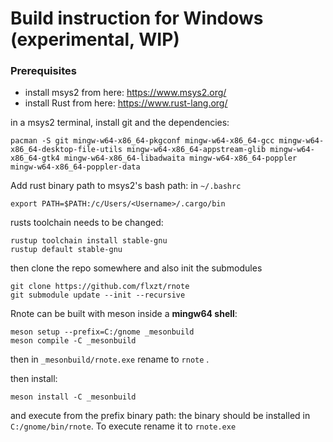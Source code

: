 # Build instruction for Windows (experimental, WIP)

### Prerequisites
- install msys2 from here: https://www.msys2.org/
- install Rust from here: https://www.rust-lang.org/

in a msys2 terminal, install git and the dependencies:
```
pacman -S git mingw-w64-x86_64-pkgconf mingw-w64-x86_64-gcc mingw-w64-x86_64-desktop-file-utils mingw-w64-x86_64-appstream-glib mingw-w64-x86_64-gtk4 mingw-w64-x86_64-libadwaita mingw-w64-x86_64-poppler mingw-w64-x86_64-poppler-data
```

Add rust binary path to msys2's bash path: in `~/.bashrc`
```
export PATH=$PATH:/c/Users/<Username>/.cargo/bin
```

rusts toolchain needs to be changed:
```
rustup toolchain install stable-gnu
rustup default stable-gnu
```

then clone the repo somewhere and also init the submodules
```
git clone https://github.com/flxzt/rnote
git submodule update --init --recursive
```

Rnote can be built with meson inside a **mingw64 shell**:
```
meson setup --prefix=C:/gnome _mesonbuild
meson compile -C _mesonbuild
```

then in `_mesonbuild/rnote.exe` rename to `rnote` .

then install: 
```
meson install -C _mesonbuild
```

and execute from the prefix binary path:
the binary should be installed in `C:/gnome/bin/rnote`. To execute rename it to `rnote.exe`
